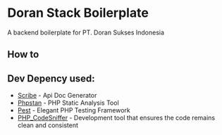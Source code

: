 # Doran Stack Boilerplate

A backend boilerplate for PT. Doran Sukses Indonesia

## How to

## Dev Depency used:

-   [Scribe](https://scribe.knuckles.wtf/laravel/documenting) - Api Doc Generator
-   [Phpstan](https://github.com/phpstan/phpstan) - PHP Static Analysis Tool
-   [Pest](https://github.com/pestphp/pest) - Elegant PHP Testing Framework
-   [PHP_CodeSniffer](https://github.com/squizlabs/PHP_CodeSniffer) - Development tool that ensures the code remains clean and consistent
